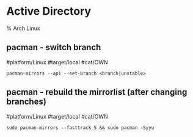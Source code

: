 # Active Directory

% Arch Linux

## pacman - switch branch
#platform/Linux #target/local #cat/OWN
```
pacman-mirrors --api --set-branch <branch|unstable>
```
## pacman - rebuild the mirrorlist (after changing branches)
#platform/Linux #target/local #cat/OWN
```
sudo pacman-mirrors --fasttrack 5 && sudo pacman -Syyu
```